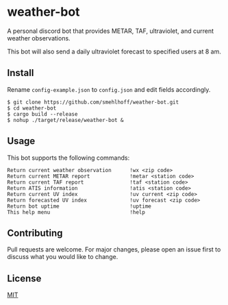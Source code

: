 # weather-bot

A personal discord bot that provides METAR, TAF, ultraviolet, and current weather observations.

This bot will also send a daily ultraviolet forecast to specified users at 8 am.

## Install

Rename `config-example.json` to `config.json` and edit fields accordingly.

    $ git clone https://github.com/smehlhoff/weather-bot.git
    $ cd weather-bot
    $ cargo build --release
    $ nohup ./target/release/weather-bot &

## Usage

This bot supports the following commands:

    Return current weather observation      !wx <zip code>
    Return current METAR report             !metar <station code>
    Return current TAF report               !taf <station code>
    Return ATIS information                 !atis <station code>
    Return current UV index                 !uv current <zip code>
    Return forecasted UV index              !uv forecast <zip code>
    Return bot uptime                       !uptime
    This help menu                          !help

## Contributing

Pull requests are welcome. For major changes, please open an issue first to discuss what you would like to change.

## License

[MIT](https://github.com/smehlhoff/weather-bot/blob/master/LICENSE)